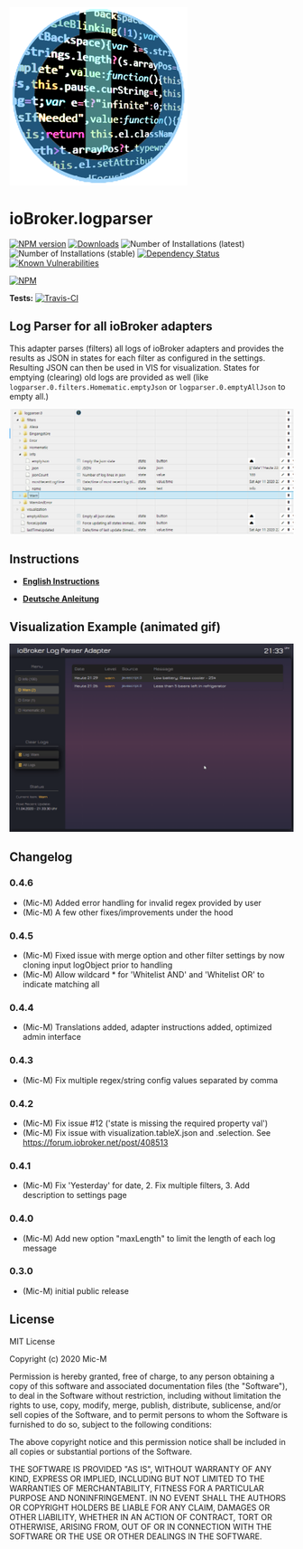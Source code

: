 ![Logo](admin/logparser.png)
# ioBroker.logparser

[![NPM version](http://img.shields.io/npm/v/iobroker.logparser.svg)](https://www.npmjs.com/package/iobroker.logparser)
[![Downloads](https://img.shields.io/npm/dm/iobroker.logparser.svg)](https://www.npmjs.com/package/iobroker.logparser)
![Number of Installations (latest)](http://iobroker.live/badges/logparser-installed.svg)
![Number of Installations (stable)](http://iobroker.live/badges/logparser-stable.svg)
[![Dependency Status](https://img.shields.io/david/Mic-M/iobroker.logparser.svg)](https://david-dm.org/Mic-M/iobroker.logparser)
[![Known Vulnerabilities](https://snyk.io/test/github/Mic-M/ioBroker.logparser/badge.svg)](https://snyk.io/test/github/Mic-M/ioBroker.logparser)

[![NPM](https://nodei.co/npm/iobroker.logparser.png?downloads=true)](https://nodei.co/npm/iobroker.logparser/)

**Tests:** [![Travis-CI](http://img.shields.io/travis/Mic-M/ioBroker.logparser/master.svg)](https://travis-ci.org/Mic-M/ioBroker.logparser)

## Log Parser for all ioBroker adapters

This adapter parses (filters) all logs of ioBroker adapters and provides the results as JSON in states for each filter as configured in the settings.
Resulting JSON can then be used in VIS for visualization. States for emptying (clearing) old logs are provided as well (like `logparser.0.filters.Homematic.emptyJson` or `logparser.0.emptyAllJson` to empty all.)

![States](docs/en/img/states.png)


## Instructions

* **[English Instructions](docs/en/logparser.md)**

* **[Deutsche Anleitung](docs/de/logparser.md)**

## Visualization Example (animated gif)

![Vis](docs/de/img/visintro.gif)

## Changelog

### 0.4.6
* (Mic-M) Added error handling for invalid regex provided by user
* (Mic-M) A few other fixes/improvements under the hood

### 0.4.5
* (Mic-M) Fixed issue with merge option and other filter settings by now cloning input logObject prior to handling
* (Mic-M) Allow wildcard * for 'Whitelist AND' and 'Whitelist OR' to indicate matching all

### 0.4.4
* (Mic-M) Translations added, adapter instructions added, optimized admin interface

### 0.4.3
* (Mic-M) Fix multiple regex/string config values separated by comma

### 0.4.2
* (Mic-M) Fix issue #12 ('state is missing the required property val')
* (Mic-M) Fix issue with visualization.tableX.json and .selection. See https://forum.iobroker.net/post/408513

### 0.4.1
* (Mic-M) Fix 'Yesterday' for date, 2. Fix multiple filters, 3. Add description to settings page

### 0.4.0
* (Mic-M) Add new option "maxLength" to limit the length of each log message

### 0.3.0
* (Mic-M) initial public release

## License
MIT License

Copyright (c) 2020 Mic-M

Permission is hereby granted, free of charge, to any person obtaining a copy
of this software and associated documentation files (the "Software"), to deal
in the Software without restriction, including without limitation the rights
to use, copy, modify, merge, publish, distribute, sublicense, and/or sell
copies of the Software, and to permit persons to whom the Software is
furnished to do so, subject to the following conditions:

The above copyright notice and this permission notice shall be included in all
copies or substantial portions of the Software.

THE SOFTWARE IS PROVIDED "AS IS", WITHOUT WARRANTY OF ANY KIND, EXPRESS OR
IMPLIED, INCLUDING BUT NOT LIMITED TO THE WARRANTIES OF MERCHANTABILITY,
FITNESS FOR A PARTICULAR PURPOSE AND NONINFRINGEMENT. IN NO EVENT SHALL THE
AUTHORS OR COPYRIGHT HOLDERS BE LIABLE FOR ANY CLAIM, DAMAGES OR OTHER
LIABILITY, WHETHER IN AN ACTION OF CONTRACT, TORT OR OTHERWISE, ARISING FROM,
OUT OF OR IN CONNECTION WITH THE SOFTWARE OR THE USE OR OTHER DEALINGS IN THE
SOFTWARE.